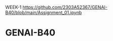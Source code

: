 WEEK-1   https://github.com/2303A52367/GENAI-B40/blob/main/Assignment_01.ipynb                                     
# GENAI-B40
